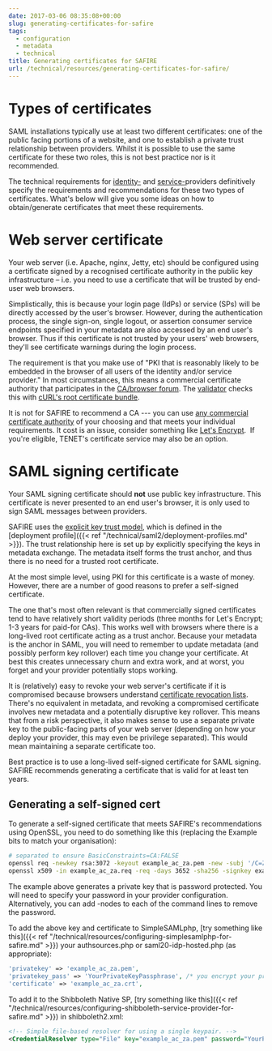 ```yaml
---
date: 2017-03-06 08:35:08+00:00
slug: generating-certificates-for-safire
tags:
  - configuration
  - metadata
  - technical
title: Generating certificates for SAFIRE
url: /technical/resources/generating-certificates-for-safire/
---
```


# Types of certificates

SAML installations typically use at least two different certificates: one of the public facing portions of a website, and one to establish a private trust relationship between providers. Whilst it is possible to use the same certificate for these two roles, this is not best practice nor is it recommended.

The technical requirements for [identity-](/technical/saml2/idp-requirements/) and [service-](/technical/saml2/sp-requirements/)providers definitively specify the requirements and recommendations for these two types of certificates. What's below will give you some ideas on how to obtain/generate certificates that meet these requirements.

# Web server certificate

Your web server (i.e. Apache, nginx, Jetty, etc) should be configured using a certificate signed by a recognised certificate authority in the public key infrastructure – i.e. you need to use a certificate that will be trusted by end-user web browsers.

Simplistically, this is because your login page (IdPs) or service (SPs) will be directly accessed by the user's browser. However, during the authentication process, the single sign-on, single logout, or assertion consumer service endpoints specified in your metadata are also accessed by an end user's browser. Thus if this certificate is not trusted by your users' web browsers, they'll see certificate warnings during the login process.

The requirement is that you make use of "PKI that is reasonably likely to be embedded in the browser of all users of the identity and/or service provider." In most circumstances, this means a commercial certificate authority that participates in the [CA/browser forum](https://cabforum.org/). The [validator](https://validator.safire.ac.za/) checks this with [cURL's root certificate bundle](https://curl.haxx.se/docs/caextract.html).

It is not for SAFIRE to recommend a CA --- you can use [any commercial certificate authority](https://www.sslshopper.com/) of your choosing and that meets your individual requirements. It cost is an issue, consider something like [Let's Encrypt](https://letsencrypt.org/).  If you're eligible, TENET's certificate service may also be an option.

# SAML signing certificate

Your SAML signing certificate should **not** use public key infrastructure. This certificate is never presented to an end user's browser, it is only used to sign SAML messages between providers.

SAFIRE uses the [explicit key trust model](https://spaces.internet2.edu/display/InCFederation/Metadata+Trust+Models), which is defined in the [deployment profile]({{< ref "/technical/saml2/deployment-profiles.md" >}}). The trust relationship here is set up by explicitly specifying the keys in metadata exchange. The metadata itself forms the trust anchor, and thus there is no need for a trusted root certificate.

At the most simple level, using PKI for this certificate is a waste of money. However, there are a number of good reasons to prefer a self-signed certificate.

The one that's most often relevant is that commercially signed certificates tend to have relatively short validity periods (three months for Let's Encrypt; 1-3 years for paid-for CAs). This works well with browsers where there is a long-lived root certificate acting as a trust anchor. Because your metadata is the anchor in SAML, you will need to remember to update metadata (and possibly perform key rollover) each time you change your certificate. At best this creates unnecessary churn and extra work, and at worst, you forget and your provider potentially stops working.

It is (relatively) easy to revoke your web server's certificate if it is compromised because browsers understand [certificate revocation lists](https://en.wikipedia.org/wiki/Certificate_revocation_list). There's no equivalent in metadata, and revoking a compromised certificate involves new metadata and a potentially disruptive key rollover. This means that from a risk perspective, it also makes sense to use a separate private key to the public-facing parts of your web server (depending on how your deploy your provider, this may even be privilege separated). This would mean maintaining a separate certificate too.

Best practice is to use a long-lived self-signed certificate for SAML signing. SAFIRE recommends generating a certificate that is valid for at least ten years.

## Generating a self-signed cert

To generate a self-signed certificate that meets SAFIRE's recommendations using OpenSSL, you need to do something like this (replacing the Example bits to match your organisation):

```bash
# separated to ensure BasicConstraints=CA:FALSE
openssl req -newkey rsa:3072 -keyout example_ac_za.pem -new -subj '/C=ZA/O=Example University/CN=idp.example.ac.za' -sha256 -out example_ac_za.req
openssl x509 -in example_ac_za.req -req -days 3652 -sha256 -signkey example_ac_za.pem -out example_ac_za.crt
```

The example above generates a private key that is password protected. You will need to specify your password in your provider configuration. Alternatively, you can add -nodes to each of the command lines to remove the password.

To add the above key and certificate to SimpleSAMLphp, [try something like this]({{< ref "/technical/resources/configuring-simplesamlphp-for-safire.md" >}}) your authsources.php or saml20-idp-hosted.php (as appropriate):

```php
'privatekey' => 'example_ac_za.pem',
'privatekey_pass' => 'YourPrivateKeyPassphrase', /* you encrypt your private key, right? */
'certificate' => 'example_ac_za.crt',
```

To add it to the Shibboleth Native SP, [try something like this]({{< ref "/technical/resources/configuring-shibboleth-service-provider-for-safire.md" >}}) in shibboleth2.xml:

```xml
<!-- Simple file-based resolver for using a single keypair. -->
<CredentialResolver type="File" key="example_ac_za.pem" password="YourPrivateKeyPassphrase" certificate="example_ac_za.crt"/>
```

